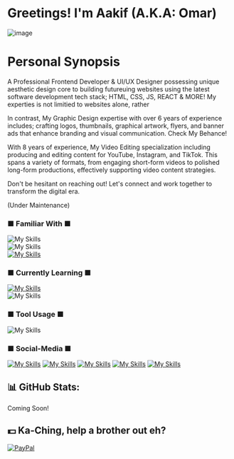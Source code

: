 # Greetings! I'm Aakif (A.K.A: Omar)
![image](https://github.com/user-attachments/assets/6f67fcd3-a136-43e1-9f05-fad2e548f2a7)
# Personal Synopsis
A Professional Frontend Developer & UI/UX Designer possessing unique aesthetic design core to building futureuing websites using the latest software development tech stack; HTML, CSS, JS, REACT & MORE!
My experties is not limitied to websites alone, rather 

In contrast, My Graphic Design expertise with over 6 years of experience includes; crafting logos, thumbnails, graphical artwork, flyers, and banner ads that enhance branding and visual communication. Check My Behance!

With 8 years of experience, My Video Editing specialization including producing and editing content for YouTube, Instagram, and TikTok. This spans a variety of formats, from engaging short-form videos to polished 
long-form productions, effectively supporting video content strategies. 

Don't be hesitant on reaching out! Let's connect and work together to transform the digital era.

(Under Maintenance)


### ■ Familiar With ■
![My Skills](https://go-skill-icons.vercel.app/api/icons?i=html,css,js,py)<br> 
![My Skills](https://go-skill-icons.vercel.app/api/icons?i=gsap) <br>
[![My Skills](https://skillicons.dev/icons?i=pr,ps,xd)](https://skillicons.dev)


### ■ Currently Learning ■
[![My Skills](https://skillicons.dev/icons?i=nodejs,jquery,sass,wordpress,php,mysql,react)](https://skillicons.dev) <br>
![My Skills](https://go-skill-icons.vercel.app/api/icons?i=ai,indesign,figma)

### ■ Tool Usage ■
![My Skills](https://go-skill-icons.vercel.app/api/icons?i=chatgpt,github,git,vscode,pycharm)



### ■ Social-Media ■
[![My Skills](https://skillicons.dev/icons?i=linkedin)](https://www.linkedin.com/in/hafizau/)
[![My Skills](https://skillicons.dev/icons?i=discord)](https://codepen.io/Auvance) 
[![My Skills](https://skillicons.dev/icons?i=codepen)](https://codepen.io/Auvance) 
[![My Skills](https://go-skill-icons.vercel.app/api/icons?i=x)](https://x.com/therealAuvance) 
[![My Skills](https://go-skill-icons.vercel.app/api/icons?i=behance)](https://www.behance.net/auvance)






## 📊 GitHub Stats:
Coming Soon!

## 💵 Ka-Ching, help a brother out eh?
[![PayPal](https://img.shields.io/badge/PayPal-00457C?style=for-the-badge&logo=paypal&logoColor=white)](https://paypal.me/Auvance) 
